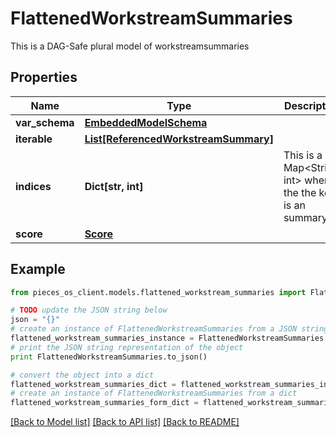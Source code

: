 # FlattenedWorkstreamSummaries

This is a DAG-Safe plural model of workstreamsummaries

## Properties
Name | Type | Description | Notes
------------ | ------------- | ------------- | -------------
**var_schema** | [**EmbeddedModelSchema**](EmbeddedModelSchema.md) |  | [optional] 
**iterable** | [**List[ReferencedWorkstreamSummary]**](ReferencedWorkstreamSummary.md) |  | 
**indices** | **Dict[str, int]** | This is a Map&lt;String, int&gt; where the the key is an summary id. | [optional] 
**score** | [**Score**](Score.md) |  | [optional] 

## Example

```python
from pieces_os_client.models.flattened_workstream_summaries import FlattenedWorkstreamSummaries

# TODO update the JSON string below
json = "{}"
# create an instance of FlattenedWorkstreamSummaries from a JSON string
flattened_workstream_summaries_instance = FlattenedWorkstreamSummaries.from_json(json)
# print the JSON string representation of the object
print FlattenedWorkstreamSummaries.to_json()

# convert the object into a dict
flattened_workstream_summaries_dict = flattened_workstream_summaries_instance.to_dict()
# create an instance of FlattenedWorkstreamSummaries from a dict
flattened_workstream_summaries_form_dict = flattened_workstream_summaries.from_dict(flattened_workstream_summaries_dict)
```
[[Back to Model list]](../README.md#documentation-for-models) [[Back to API list]](../README.md#documentation-for-api-endpoints) [[Back to README]](../README.md)


